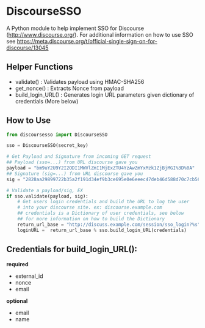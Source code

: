 DiscourseSSO
====================

A Python module to help implement SSO for Discourse (http://www.discourse.org/). For additional information on how to use SSO see https://meta.discourse.org/t/official-single-sign-on-for-discourse/13045

Helper Functions
-------------------
* validate() : Validates payload using HMAC-SHA256
* get_nonce() : Extracts Nonce from payload
* build_login_URL() : Generates login URL parameters given dictionary of credentials (More below)

How to Use
---------------------

```python
from discoursesso import DiscourseSSO

sso = DiscourseSSO(secret_key)

# Get Payload and Signature from incoming GET request
## Payload (sso=...) from URL discourse gave you
payload = "bm9uY2U9Y2I2ODI1MWVlZmI1MjExZTU4YzAwZmYxMzk1ZjBjMGI%3D%0A"
## Signature (sig=...) from URL discourse gave you
sig = "2828aa29899722b35a2f191d34ef9b3ce695e0e6eeec47deb46d588d70c7cb56"

# Validate a payload/sig, EX
if sso.validate(payload, sig):
    # Get users login credentials and build the URL to log the user 
    # into your discourse site. ex: discourse.example.com
    ## credentials is a Dictionary of user credentials, see below
    ## for more information on how to build the Dictionary
    return_url_base = "http://discuss.example.com/session/sso_login?%s"
    loginURL =  return_url_base % sso.build_login_URL(credentials)
```


Credentials for build_login_URL():
--------------------
**required**
* external_id
* nonce
* email
    
**optional**
* email
* name

